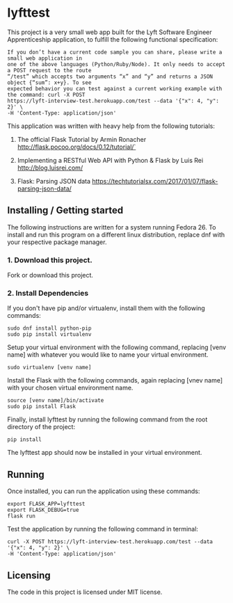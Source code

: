 # lyfttest
This project is a very small web app built for the Lyft Software Engineer Apprenticeship application, to fulfill the following functional specification:

```
If you don’t have a current code sample you can share, please write a small web application in
one of the above languages (Python/Ruby/Node). It only needs to accept a POST request to the route
“/test” which accepts two arguments “x” and “y” and returns a JSON object {“sum”: x+y}. To see
expected behavior you can test against a current working example with the command: curl -X POST 
https://lyft-interview-test.herokuapp.com/test --data '{"x": 4, "y": 2}' \ 
-H 'Content-Type: application/json'
```

This application was written with heavy help from the following tutorials:
1. The official Flask Tutorial by Armin Ronacher
   http://flask.pocoo.org/docs/0.12/tutorial/`

2. Implementing a RESTful Web API with Python & Flask by Luis Rei
   http://blog.luisrei.com/

3. Flask: Parsing JSON data
   https://techtutorialsx.com/2017/01/07/flask-parsing-json-data/   

## Installing / Getting started

The following instructions are written for a system running Fedora 26. To install and run this program on a different linux distribution, replace dnf with your respective package manager.

### 1. Download this project.
Fork or download this project.

### 2. Install Dependencies 
If you don't have pip and/or virtualenv, install them with the following commands:
```shell
sudo dnf install python-pip
sudo pip install virtualenv
```
Setup your virtual environment with the following command, replacing [venv name] with whatever you would like to name your virtual environment.
```shell
sudo virtualenv [venv name]
```
Install the Flask with the following commands, again replacing [vnev name] with your chosen virtual environment name.
```shell
source [venv name]/bin/activate
sudo pip install Flask
```
Finally, install lyfttest by running the following command from the root directory of the project:
```shell
pip install
```

The lyfttest app should now be installed in your virtual environment.

## Running
Once installed, you can run the application using these commands:
```shell
export FLASK_APP=lyfttest
export FLASK_DEBUG=true
flask run
```

Test the application by running the following command in terminal:
```shell
curl -X POST https://lyft-interview-test.herokuapp.com/test --data '{"x": 4, "y": 2}' \
-H 'Content-Type: application/json'
```

## Licensing

The code in this project is licensed under MIT license.
